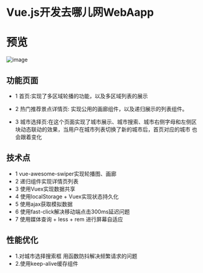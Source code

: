 # Vue.js开发去哪儿网WebAapp 
# 预览
 ![image](https://github.com/realizeded/photo/blob/master/gif1.gif?raw=true)
## 功能页面
* 1 首页:实现了多区域轮播的功能，以及多区域列表的展示

* 2 热门推荐景点详情页: 实现公用的画廊组件，以及递归展示的列表组件。

* 3 城市选择页:在这个页面实现了城市展示、城市搜索、城市右侧字母和左侧区块动态联动的效果，当用户在城市列表切换了新的城市后，首页对应的城市
也会跟着变化  

## 技术点
* 1 vue-awesome-swiper实现轮播图、画廊
* 2 递归组件实现详情页列表
* 3 使用Vuex实现数据共享
* 4 使用localStorage + Vuex实现状态持久化
* 5 使用ajax获取模拟数据
* 6 使用fast-click解决移动端点击300ms延迟问题
* 7 使用媒体查询 + less + rem 进行屏幕自适应
## 性能优化
* 1.对城市选择搜索框 用函数防抖解决频繁请求的问题
* 2.使用keep-alive缓存组件  


